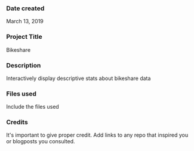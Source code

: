 ### Date created
March ‎13, ‎2019

### Project Title
Bikeshare

### Description
Interactively display descriptive stats about bikeshare data

### Files used
Include the files used

### Credits
It's important to give proper credit. Add links to any repo that inspired you or blogposts you consulted.
